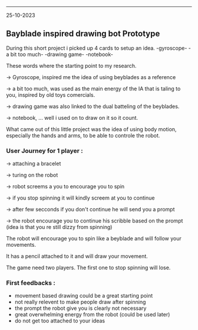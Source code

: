 ___
25-10-2023
## Bayblade inspired drawing bot Prototype

During this short project i picked up 4 cards to setup an idea.
-gyroscope-
-a bit too much-
-drawing game-
-notebook-

These words where the starting point to my research.

-> Gyroscope, inspired me the idea of using beyblades as a reference

-> a bit too much, was used as the main energy of the IA that is taling to you, inspired by old toys comercials.

-> drawing game was also linked to the dual batteling of the beyblades.

-> notebook, ... well i used on to draw on it so it count.

What came out of this little project was the idea of using body motion, 
especially the hands and arms, to be able to controle the robot.

### User Journey for 1 player : 
-> attaching a bracelet 

-> turing on the robot

-> robot screems a you to encourage you to spin

-> if you stop spinning it will kindly screem at you to continue

-> after few secconds if you don't continue he will send you a prompt

-> the robot encourage you to continue his scribble based on the prompt
(idea is that you re still dizzy from spinning) 

The robot will encourage you to spin like a beyblade and will follow your movements. 

It has a pencil attached to it and will draw your movement.

The game need two players. The first one to stop spinning will lose.

### First feedbacks :
- movement based drawing could be a great starting point
- not really relevent to make people draw after spinning
- the prompt the robot give you is clearly not necessary
- great overwhelming energy from the robot (could be used later)
- do not get too attached to your ideas

